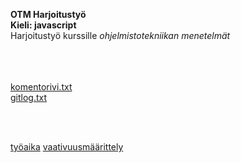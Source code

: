 **OTM Harjoitustyö** <br/>
**Kieli: javascript** <br/>
Harjoitustyö kurssille *ohjelmistotekniikan menetelmät* <br/> <br/>

<br/><br/>
[komentorivi.txt](https://github.com/RamiBL/otm-harjoitustyo/blob/master/laskarit/viikko1/komentorivi.txt)  <br/>
[gitlog.txt](https://github.com/RamiBL/otm-harjoitustyo/blob/master/laskarit/viikko1/gitlog.txt) 

<br/><br/>

[työaika](https://github.com/RamiBL/otm-harjoitustyo/blob/master/dokumentointi/tyoaikakirjanpito.md)
[vaativuusmäärittely](https://github.com/RamiBL/otm-harjoitustyo/blob/master/dokumentointi/vaatimusmaarittely.md)
